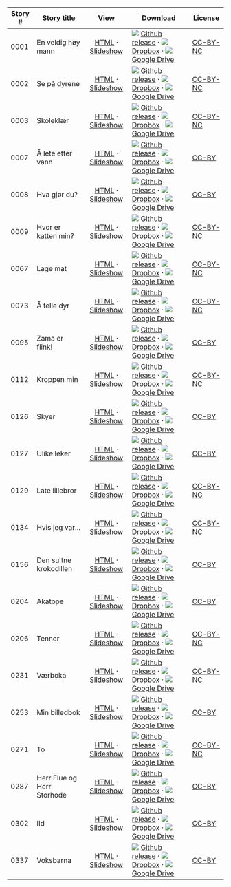 Story #  | Story title | View | Download | License
-------- | -----------  |:-------:| ---------------- | -------
0001 | En veldig høy mann | [HTML](https://global-asp.github.io/stories/no/0001_en-veldig-høy-mann.html) · <a href="https://global-asp.github.io/stories/no/0001_en-veldig-høy-mann_slides.html" target="_blank">Slideshow</a> | ![](https://cloud.githubusercontent.com/assets/9295750/9483128/0e089e5e-4b51-11e5-98ca-6da5cef156a7.png) [Github release](https://github.com/global-asp/global-asp/releases/download/v1.1/no.zip) · ![](https://cloud.githubusercontent.com/assets/9295750/10150606/3f5ae2dc-65f5-11e5-8f63-841c51cc1cde.png) [Dropbox](https://www.dropbox.com/s/ona8gaetcci9m5f/no.zip) · ![](https://cloud.githubusercontent.com/assets/9295750/9473522/1d6fdde4-4b10-11e5-98f5-aa6c6b04a08e.png) [Google Drive](https://drive.google.com/file/d/0B59ZADK9EsbsVmtZTlhSZlhpQkU/view?usp=sharing) | [CC-BY-NC](http://creativecommons.org/licenses/by-nc/3.0/)
0002 | Se på dyrene | [HTML](https://global-asp.github.io/stories/no/0002_se-på-dyrene.html) · <a href="https://global-asp.github.io/stories/no/0002_se-på-dyrene_slides.html" target="_blank">Slideshow</a> | ![](https://cloud.githubusercontent.com/assets/9295750/9483128/0e089e5e-4b51-11e5-98ca-6da5cef156a7.png) [Github release](https://github.com/global-asp/global-asp/releases/download/v1.1/no.zip) · ![](https://cloud.githubusercontent.com/assets/9295750/10150606/3f5ae2dc-65f5-11e5-8f63-841c51cc1cde.png) [Dropbox](https://www.dropbox.com/s/ona8gaetcci9m5f/no.zip) · ![](https://cloud.githubusercontent.com/assets/9295750/9473522/1d6fdde4-4b10-11e5-98f5-aa6c6b04a08e.png) [Google Drive](https://drive.google.com/file/d/0B59ZADK9EsbsVmtZTlhSZlhpQkU/view?usp=sharing) | [CC-BY-NC](http://creativecommons.org/licenses/by-nc/3.0/)
0003 | Skoleklær | [HTML](https://global-asp.github.io/stories/no/0003_skoleklær.html) · <a href="https://global-asp.github.io/stories/no/0003_skoleklær_slides.html" target="_blank">Slideshow</a> | ![](https://cloud.githubusercontent.com/assets/9295750/9483128/0e089e5e-4b51-11e5-98ca-6da5cef156a7.png) [Github release](https://github.com/global-asp/global-asp/releases/download/v1.1/no.zip) · ![](https://cloud.githubusercontent.com/assets/9295750/10150606/3f5ae2dc-65f5-11e5-8f63-841c51cc1cde.png) [Dropbox](https://www.dropbox.com/s/ona8gaetcci9m5f/no.zip) · ![](https://cloud.githubusercontent.com/assets/9295750/9473522/1d6fdde4-4b10-11e5-98f5-aa6c6b04a08e.png) [Google Drive](https://drive.google.com/file/d/0B59ZADK9EsbsVmtZTlhSZlhpQkU/view?usp=sharing) | [CC-BY-NC](http://creativecommons.org/licenses/by-nc/3.0/)
0007 | Å lete etter vann | [HTML](https://global-asp.github.io/stories/no/0007_å-lete-etter-vann.html) · <a href="https://global-asp.github.io/stories/no/0007_å-lete-etter-vann_slides.html" target="_blank">Slideshow</a> | ![](https://cloud.githubusercontent.com/assets/9295750/9483128/0e089e5e-4b51-11e5-98ca-6da5cef156a7.png) [Github release](https://github.com/global-asp/global-asp/releases/download/v1.1/no.zip) · ![](https://cloud.githubusercontent.com/assets/9295750/10150606/3f5ae2dc-65f5-11e5-8f63-841c51cc1cde.png) [Dropbox](https://www.dropbox.com/s/ona8gaetcci9m5f/no.zip) · ![](https://cloud.githubusercontent.com/assets/9295750/9473522/1d6fdde4-4b10-11e5-98f5-aa6c6b04a08e.png) [Google Drive](https://drive.google.com/file/d/0B59ZADK9EsbsVmtZTlhSZlhpQkU/view?usp=sharing) | [CC-BY](https://creativecommons.org/licenses/by/3.0/)
0008 | Hva gjør du? | [HTML](https://global-asp.github.io/stories/no/0008_hva-gjør-du.html) · <a href="https://global-asp.github.io/stories/no/0008_hva-gjør-du_slides.html" target="_blank">Slideshow</a> | ![](https://cloud.githubusercontent.com/assets/9295750/9483128/0e089e5e-4b51-11e5-98ca-6da5cef156a7.png) [Github release](https://github.com/global-asp/global-asp/releases/download/v1.1/no.zip) · ![](https://cloud.githubusercontent.com/assets/9295750/10150606/3f5ae2dc-65f5-11e5-8f63-841c51cc1cde.png) [Dropbox](https://www.dropbox.com/s/ona8gaetcci9m5f/no.zip) · ![](https://cloud.githubusercontent.com/assets/9295750/9473522/1d6fdde4-4b10-11e5-98f5-aa6c6b04a08e.png) [Google Drive](https://drive.google.com/file/d/0B59ZADK9EsbsVmtZTlhSZlhpQkU/view?usp=sharing) | [CC-BY](https://creativecommons.org/licenses/by/3.0/)
0009 | Hvor er katten min? | [HTML](https://global-asp.github.io/stories/no/0009_hvor-er-katten-min.html) · <a href="https://global-asp.github.io/stories/no/0009_hvor-er-katten-min_slides.html" target="_blank">Slideshow</a> | ![](https://cloud.githubusercontent.com/assets/9295750/9483128/0e089e5e-4b51-11e5-98ca-6da5cef156a7.png) [Github release](https://github.com/global-asp/global-asp/releases/download/v1.1/no.zip) · ![](https://cloud.githubusercontent.com/assets/9295750/10150606/3f5ae2dc-65f5-11e5-8f63-841c51cc1cde.png) [Dropbox](https://www.dropbox.com/s/ona8gaetcci9m5f/no.zip) · ![](https://cloud.githubusercontent.com/assets/9295750/9473522/1d6fdde4-4b10-11e5-98f5-aa6c6b04a08e.png) [Google Drive](https://drive.google.com/file/d/0B59ZADK9EsbsVmtZTlhSZlhpQkU/view?usp=sharing) | [CC-BY-NC](http://creativecommons.org/licenses/by-nc/3.0/)
0067 | Lage mat | [HTML](https://global-asp.github.io/stories/no/0067_lage-mat.html) · <a href="https://global-asp.github.io/stories/no/0067_lage-mat_slides.html" target="_blank">Slideshow</a> | ![](https://cloud.githubusercontent.com/assets/9295750/9483128/0e089e5e-4b51-11e5-98ca-6da5cef156a7.png) [Github release](https://github.com/global-asp/global-asp/releases/download/v1.1/no.zip) · ![](https://cloud.githubusercontent.com/assets/9295750/10150606/3f5ae2dc-65f5-11e5-8f63-841c51cc1cde.png) [Dropbox](https://www.dropbox.com/s/ona8gaetcci9m5f/no.zip) · ![](https://cloud.githubusercontent.com/assets/9295750/9473522/1d6fdde4-4b10-11e5-98f5-aa6c6b04a08e.png) [Google Drive](https://drive.google.com/file/d/0B59ZADK9EsbsVmtZTlhSZlhpQkU/view?usp=sharing) | [CC-BY-NC](http://creativecommons.org/licenses/by-nc/3.0/)
0073 | Å telle dyr | [HTML](https://global-asp.github.io/stories/no/0073_å-telle-dyr.html) · <a href="https://global-asp.github.io/stories/no/0073_å-telle-dyr_slides.html" target="_blank">Slideshow</a> | ![](https://cloud.githubusercontent.com/assets/9295750/9483128/0e089e5e-4b51-11e5-98ca-6da5cef156a7.png) [Github release](https://github.com/global-asp/global-asp/releases/download/v1.1/no.zip) · ![](https://cloud.githubusercontent.com/assets/9295750/10150606/3f5ae2dc-65f5-11e5-8f63-841c51cc1cde.png) [Dropbox](https://www.dropbox.com/s/ona8gaetcci9m5f/no.zip) · ![](https://cloud.githubusercontent.com/assets/9295750/9473522/1d6fdde4-4b10-11e5-98f5-aa6c6b04a08e.png) [Google Drive](https://drive.google.com/file/d/0B59ZADK9EsbsVmtZTlhSZlhpQkU/view?usp=sharing) | [CC-BY-NC](http://creativecommons.org/licenses/by-nc/3.0/)
0095 | Zama er flink! | [HTML](https://global-asp.github.io/stories/no/0095_zama-er-flink.html) · <a href="https://global-asp.github.io/stories/no/0095_zama-er-flink_slides.html" target="_blank">Slideshow</a> | ![](https://cloud.githubusercontent.com/assets/9295750/9483128/0e089e5e-4b51-11e5-98ca-6da5cef156a7.png) [Github release](https://github.com/global-asp/global-asp/releases/download/v1.1/no.zip) · ![](https://cloud.githubusercontent.com/assets/9295750/10150606/3f5ae2dc-65f5-11e5-8f63-841c51cc1cde.png) [Dropbox](https://www.dropbox.com/s/ona8gaetcci9m5f/no.zip) · ![](https://cloud.githubusercontent.com/assets/9295750/9473522/1d6fdde4-4b10-11e5-98f5-aa6c6b04a08e.png) [Google Drive](https://drive.google.com/file/d/0B59ZADK9EsbsVmtZTlhSZlhpQkU/view?usp=sharing) | [CC-BY](https://creativecommons.org/licenses/by/3.0/)
0112 | Kroppen min | [HTML](https://global-asp.github.io/stories/no/0112_kroppen-min.html) · <a href="https://global-asp.github.io/stories/no/0112_kroppen-min_slides.html" target="_blank">Slideshow</a> | ![](https://cloud.githubusercontent.com/assets/9295750/9483128/0e089e5e-4b51-11e5-98ca-6da5cef156a7.png) [Github release](https://github.com/global-asp/global-asp/releases/download/v1.1/no.zip) · ![](https://cloud.githubusercontent.com/assets/9295750/10150606/3f5ae2dc-65f5-11e5-8f63-841c51cc1cde.png) [Dropbox](https://www.dropbox.com/s/ona8gaetcci9m5f/no.zip) · ![](https://cloud.githubusercontent.com/assets/9295750/9473522/1d6fdde4-4b10-11e5-98f5-aa6c6b04a08e.png) [Google Drive](https://drive.google.com/file/d/0B59ZADK9EsbsVmtZTlhSZlhpQkU/view?usp=sharing) | [CC-BY-NC](http://creativecommons.org/licenses/by-nc/3.0/)
0126 | Skyer | [HTML](https://global-asp.github.io/stories/no/0126_skyer.html) · <a href="https://global-asp.github.io/stories/no/0126_skyer_slides.html" target="_blank">Slideshow</a> | ![](https://cloud.githubusercontent.com/assets/9295750/9483128/0e089e5e-4b51-11e5-98ca-6da5cef156a7.png) [Github release](https://github.com/global-asp/global-asp/releases/download/v1.1/no.zip) · ![](https://cloud.githubusercontent.com/assets/9295750/10150606/3f5ae2dc-65f5-11e5-8f63-841c51cc1cde.png) [Dropbox](https://www.dropbox.com/s/ona8gaetcci9m5f/no.zip) · ![](https://cloud.githubusercontent.com/assets/9295750/9473522/1d6fdde4-4b10-11e5-98f5-aa6c6b04a08e.png) [Google Drive](https://drive.google.com/file/d/0B59ZADK9EsbsVmtZTlhSZlhpQkU/view?usp=sharing) | [CC-BY](https://creativecommons.org/licenses/by/3.0/)
0127 | Ulike leker | [HTML](https://global-asp.github.io/stories/no/0127_ulike-leker.html) · <a href="https://global-asp.github.io/stories/no/0127_ulike-leker_slides.html" target="_blank">Slideshow</a> | ![](https://cloud.githubusercontent.com/assets/9295750/9483128/0e089e5e-4b51-11e5-98ca-6da5cef156a7.png) [Github release](https://github.com/global-asp/global-asp/releases/download/v1.1/no.zip) · ![](https://cloud.githubusercontent.com/assets/9295750/10150606/3f5ae2dc-65f5-11e5-8f63-841c51cc1cde.png) [Dropbox](https://www.dropbox.com/s/ona8gaetcci9m5f/no.zip) · ![](https://cloud.githubusercontent.com/assets/9295750/9473522/1d6fdde4-4b10-11e5-98f5-aa6c6b04a08e.png) [Google Drive](https://drive.google.com/file/d/0B59ZADK9EsbsVmtZTlhSZlhpQkU/view?usp=sharing) | [CC-BY](https://creativecommons.org/licenses/by/3.0/)
0129 | Late lillebror | [HTML](https://global-asp.github.io/stories/no/0129_late-lillebror.html) · <a href="https://global-asp.github.io/stories/no/0129_late-lillebror_slides.html" target="_blank">Slideshow</a> | ![](https://cloud.githubusercontent.com/assets/9295750/9483128/0e089e5e-4b51-11e5-98ca-6da5cef156a7.png) [Github release](https://github.com/global-asp/global-asp/releases/download/v1.1/no.zip) · ![](https://cloud.githubusercontent.com/assets/9295750/10150606/3f5ae2dc-65f5-11e5-8f63-841c51cc1cde.png) [Dropbox](https://www.dropbox.com/s/ona8gaetcci9m5f/no.zip) · ![](https://cloud.githubusercontent.com/assets/9295750/9473522/1d6fdde4-4b10-11e5-98f5-aa6c6b04a08e.png) [Google Drive](https://drive.google.com/file/d/0B59ZADK9EsbsVmtZTlhSZlhpQkU/view?usp=sharing) | [CC-BY-NC](http://creativecommons.org/licenses/by-nc/3.0/)
0134 | Hvis jeg var... | [HTML](https://global-asp.github.io/stories/no/0134_hvis-jeg-var.html) · <a href="https://global-asp.github.io/stories/no/0134_hvis-jeg-var_slides.html" target="_blank">Slideshow</a> | ![](https://cloud.githubusercontent.com/assets/9295750/9483128/0e089e5e-4b51-11e5-98ca-6da5cef156a7.png) [Github release](https://github.com/global-asp/global-asp/releases/download/v1.1/no.zip) · ![](https://cloud.githubusercontent.com/assets/9295750/10150606/3f5ae2dc-65f5-11e5-8f63-841c51cc1cde.png) [Dropbox](https://www.dropbox.com/s/ona8gaetcci9m5f/no.zip) · ![](https://cloud.githubusercontent.com/assets/9295750/9473522/1d6fdde4-4b10-11e5-98f5-aa6c6b04a08e.png) [Google Drive](https://drive.google.com/file/d/0B59ZADK9EsbsVmtZTlhSZlhpQkU/view?usp=sharing) | [CC-BY-NC](http://creativecommons.org/licenses/by-nc/3.0/)
0156 | Den sultne krokodillen | [HTML](https://global-asp.github.io/stories/no/0156_den-sultne-krokodillen.html) · <a href="https://global-asp.github.io/stories/no/0156_den-sultne-krokodillen_slides.html" target="_blank">Slideshow</a> | ![](https://cloud.githubusercontent.com/assets/9295750/9483128/0e089e5e-4b51-11e5-98ca-6da5cef156a7.png) [Github release](https://github.com/global-asp/global-asp/releases/download/v1.1/no.zip) · ![](https://cloud.githubusercontent.com/assets/9295750/10150606/3f5ae2dc-65f5-11e5-8f63-841c51cc1cde.png) [Dropbox](https://www.dropbox.com/s/ona8gaetcci9m5f/no.zip) · ![](https://cloud.githubusercontent.com/assets/9295750/9473522/1d6fdde4-4b10-11e5-98f5-aa6c6b04a08e.png) [Google Drive](https://drive.google.com/file/d/0B59ZADK9EsbsVmtZTlhSZlhpQkU/view?usp=sharing) | [CC-BY](https://creativecommons.org/licenses/by/3.0/)
0204 | Akatope | [HTML](https://global-asp.github.io/stories/no/0204_akatope.html) · <a href="https://global-asp.github.io/stories/no/0204_akatope_slides.html" target="_blank">Slideshow</a> | ![](https://cloud.githubusercontent.com/assets/9295750/9483128/0e089e5e-4b51-11e5-98ca-6da5cef156a7.png) [Github release](https://github.com/global-asp/global-asp/releases/download/v1.1/no.zip) · ![](https://cloud.githubusercontent.com/assets/9295750/10150606/3f5ae2dc-65f5-11e5-8f63-841c51cc1cde.png) [Dropbox](https://www.dropbox.com/s/ona8gaetcci9m5f/no.zip) · ![](https://cloud.githubusercontent.com/assets/9295750/9473522/1d6fdde4-4b10-11e5-98f5-aa6c6b04a08e.png) [Google Drive](https://drive.google.com/file/d/0B59ZADK9EsbsVmtZTlhSZlhpQkU/view?usp=sharing) | [CC-BY](https://creativecommons.org/licenses/by/3.0/)
0206 | Tenner | [HTML](https://global-asp.github.io/stories/no/0206_tenner.html) · <a href="https://global-asp.github.io/stories/no/0206_tenner_slides.html" target="_blank">Slideshow</a> | ![](https://cloud.githubusercontent.com/assets/9295750/9483128/0e089e5e-4b51-11e5-98ca-6da5cef156a7.png) [Github release](https://github.com/global-asp/global-asp/releases/download/v1.1/no.zip) · ![](https://cloud.githubusercontent.com/assets/9295750/10150606/3f5ae2dc-65f5-11e5-8f63-841c51cc1cde.png) [Dropbox](https://www.dropbox.com/s/ona8gaetcci9m5f/no.zip) · ![](https://cloud.githubusercontent.com/assets/9295750/9473522/1d6fdde4-4b10-11e5-98f5-aa6c6b04a08e.png) [Google Drive](https://drive.google.com/file/d/0B59ZADK9EsbsVmtZTlhSZlhpQkU/view?usp=sharing) | [CC-BY-NC](http://creativecommons.org/licenses/by-nc/3.0/)
0231 | Værboka | [HTML](https://global-asp.github.io/stories/no/0231_værboka.html) · <a href="https://global-asp.github.io/stories/no/0231_værboka_slides.html" target="_blank">Slideshow</a> | ![](https://cloud.githubusercontent.com/assets/9295750/9483128/0e089e5e-4b51-11e5-98ca-6da5cef156a7.png) [Github release](https://github.com/global-asp/global-asp/releases/download/v1.1/no.zip) · ![](https://cloud.githubusercontent.com/assets/9295750/10150606/3f5ae2dc-65f5-11e5-8f63-841c51cc1cde.png) [Dropbox](https://www.dropbox.com/s/ona8gaetcci9m5f/no.zip) · ![](https://cloud.githubusercontent.com/assets/9295750/9473522/1d6fdde4-4b10-11e5-98f5-aa6c6b04a08e.png) [Google Drive](https://drive.google.com/file/d/0B59ZADK9EsbsVmtZTlhSZlhpQkU/view?usp=sharing) | [CC-BY-NC](http://creativecommons.org/licenses/by-nc/3.0/)
0253 | Min billedbok | [HTML](https://global-asp.github.io/stories/no/0253_min-billedbok.html) · <a href="https://global-asp.github.io/stories/no/0253_min-billedbok_slides.html" target="_blank">Slideshow</a> | ![](https://cloud.githubusercontent.com/assets/9295750/9483128/0e089e5e-4b51-11e5-98ca-6da5cef156a7.png) [Github release](https://github.com/global-asp/global-asp/releases/download/v1.1/no.zip) · ![](https://cloud.githubusercontent.com/assets/9295750/10150606/3f5ae2dc-65f5-11e5-8f63-841c51cc1cde.png) [Dropbox](https://www.dropbox.com/s/ona8gaetcci9m5f/no.zip) · ![](https://cloud.githubusercontent.com/assets/9295750/9473522/1d6fdde4-4b10-11e5-98f5-aa6c6b04a08e.png) [Google Drive](https://drive.google.com/file/d/0B59ZADK9EsbsVmtZTlhSZlhpQkU/view?usp=sharing) | [CC-BY](https://creativecommons.org/licenses/by/3.0/)
0271 | To | [HTML](https://global-asp.github.io/stories/no/0271_to.html) · <a href="https://global-asp.github.io/stories/no/0271_to_slides.html" target="_blank">Slideshow</a> | ![](https://cloud.githubusercontent.com/assets/9295750/9483128/0e089e5e-4b51-11e5-98ca-6da5cef156a7.png) [Github release](https://github.com/global-asp/global-asp/releases/download/v1.1/no.zip) · ![](https://cloud.githubusercontent.com/assets/9295750/10150606/3f5ae2dc-65f5-11e5-8f63-841c51cc1cde.png) [Dropbox](https://www.dropbox.com/s/ona8gaetcci9m5f/no.zip) · ![](https://cloud.githubusercontent.com/assets/9295750/9473522/1d6fdde4-4b10-11e5-98f5-aa6c6b04a08e.png) [Google Drive](https://drive.google.com/file/d/0B59ZADK9EsbsVmtZTlhSZlhpQkU/view?usp=sharing) | [CC-BY-NC](http://creativecommons.org/licenses/by-nc/3.0/)
0287 | Herr Flue og Herr Storhode | [HTML](https://global-asp.github.io/stories/no/0287_herr-flue-og-herr-storhode.html) · <a href="https://global-asp.github.io/stories/no/0287_herr-flue-og-herr-storhode_slides.html" target="_blank">Slideshow</a> | ![](https://cloud.githubusercontent.com/assets/9295750/9483128/0e089e5e-4b51-11e5-98ca-6da5cef156a7.png) [Github release](https://github.com/global-asp/global-asp/releases/download/v1.1/no.zip) · ![](https://cloud.githubusercontent.com/assets/9295750/10150606/3f5ae2dc-65f5-11e5-8f63-841c51cc1cde.png) [Dropbox](https://www.dropbox.com/s/ona8gaetcci9m5f/no.zip) · ![](https://cloud.githubusercontent.com/assets/9295750/9473522/1d6fdde4-4b10-11e5-98f5-aa6c6b04a08e.png) [Google Drive](https://drive.google.com/file/d/0B59ZADK9EsbsVmtZTlhSZlhpQkU/view?usp=sharing) | [CC-BY](https://creativecommons.org/licenses/by/3.0/)
0302 | Ild | [HTML](https://global-asp.github.io/stories/no/0302_ild.html) · <a href="https://global-asp.github.io/stories/no/0302_ild_slides.html" target="_blank">Slideshow</a> | ![](https://cloud.githubusercontent.com/assets/9295750/9483128/0e089e5e-4b51-11e5-98ca-6da5cef156a7.png) [Github release](https://github.com/global-asp/global-asp/releases/download/v1.1/no.zip) · ![](https://cloud.githubusercontent.com/assets/9295750/10150606/3f5ae2dc-65f5-11e5-8f63-841c51cc1cde.png) [Dropbox](https://www.dropbox.com/s/ona8gaetcci9m5f/no.zip) · ![](https://cloud.githubusercontent.com/assets/9295750/9473522/1d6fdde4-4b10-11e5-98f5-aa6c6b04a08e.png) [Google Drive](https://drive.google.com/file/d/0B59ZADK9EsbsVmtZTlhSZlhpQkU/view?usp=sharing) | [CC-BY](https://creativecommons.org/licenses/by/3.0/)
0337 | Voksbarna | [HTML](https://global-asp.github.io/stories/no/0337_voksbarna.html) · <a href="https://global-asp.github.io/stories/no/0337_voksbarna_slides.html" target="_blank">Slideshow</a> | ![](https://cloud.githubusercontent.com/assets/9295750/9483128/0e089e5e-4b51-11e5-98ca-6da5cef156a7.png) [Github release](https://github.com/global-asp/global-asp/releases/download/v1.1/no.zip) · ![](https://cloud.githubusercontent.com/assets/9295750/10150606/3f5ae2dc-65f5-11e5-8f63-841c51cc1cde.png) [Dropbox](https://www.dropbox.com/s/ona8gaetcci9m5f/no.zip) · ![](https://cloud.githubusercontent.com/assets/9295750/9473522/1d6fdde4-4b10-11e5-98f5-aa6c6b04a08e.png) [Google Drive](https://drive.google.com/file/d/0B59ZADK9EsbsVmtZTlhSZlhpQkU/view?usp=sharing) | [CC-BY](https://creativecommons.org/licenses/by/3.0/)
